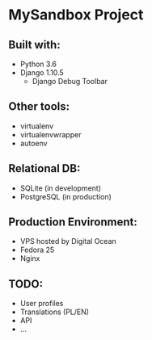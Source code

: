 # MySandbox Project


## Built with:
- Python 3.6
- Django 1.10.5
    - Django Debug Toolbar

## Other tools:
- virtualenv
- virtualenvwrapper
- autoenv

## Relational DB:
- SQLite (in development)
- PostgreSQL (in production)


## Production Environment:
- VPS hosted by Digital Ocean
- Fedora 25
- Nginx

## TODO:
- User profiles
- Translations (PL/EN)
- API
- ...